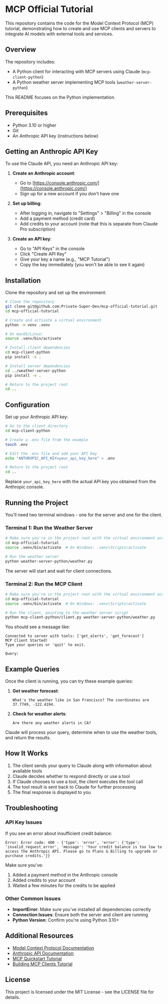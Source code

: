 # MCP Official Tutorial

This repository contains the code for the Model Context Protocol (MCP) tutorial, demonstrating how to create and use MCP clients and servers to integrate AI models with external tools and services.

## Overview

The repository includes:
- A Python client for interacting with MCP servers using Claude (`mcp-client-python`)
- A Python weather server implementing MCP tools (`weather-server-python`)

This README focuses on the Python implementation.

## Prerequisites

- Python 3.10 or higher
- Git
- An Anthropic API key (instructions below)

## Getting an Anthropic API Key

To use the Claude API, you need an Anthropic API key:

1. **Create an Anthropic account**:
   - Go to [https://console.anthropic.com/](https://console.anthropic.com/)
   - Sign up for a new account if you don't have one

2. **Set up billing**:
   - After logging in, navigate to "Settings" > "Billing" in the console
   - Add a payment method (credit card)
   - Add credits to your account (note that this is separate from Claude Pro subscription)

3. **Create an API key**:
   - Go to "API Keys" in the console
   - Click "Create API Key"
   - Give your key a name (e.g., "MCP Tutorial")
   - Copy the key immediately (you won't be able to see it again)

## Installation

Clone the repository and set up the environment:

```bash
# Clone the repository
git clone git@github.com:Private-Super-Dev/mcp-official-tutorial.git
cd mcp-official-tutorial

# Create and activate a virtual environment
python -m venv .venv

# On macOS/Linux:
source .venv/bin/activate

# Install client dependencies
cd mcp-client-python
pip install -e .

# Install server dependencies
cd ../weather-server-python
pip install -e .

# Return to the project root
cd ..
```

## Configuration

Set up your Anthropic API key:

```bash
# Go to the client directory
cd mcp-client-python

# Create a .env file from the example
touch .env

# Edit the .env file and add your API key
echo "ANTHROPIC_API_KEY=your_api_key_here" > .env

# Return to the project root
cd ..
```

Replace `your_api_key_here` with the actual API key you obtained from the Anthropic console.

## Running the Project

You'll need two terminal windows - one for the server and one for the client.

### Terminal 1: Run the Weather Server

```bash
# Make sure you're in the project root with the virtual environment activated
cd mcp-official-tutorial
source .venv/bin/activate  # On Windows: .venv\Scripts\activate

# Run the weather server
python weather-server-python/weather.py
```

The server will start and wait for client connections.

### Terminal 2: Run the MCP Client

```bash
# Make sure you're in the project root with the virtual environment activated
cd mcp-official-tutorial
source .venv/bin/activate  # On Windows: .venv\Scripts\activate

# Run the client, pointing to the weather server script
python mcp-client-python/client.py weather-server-python/weather.py
```

You should see a message like:

```
Connected to server with tools: ['get_alerts', 'get_forecast']
MCP Client Started!
Type your queries or 'quit' to exit.

Query: 
```

## Example Queries

Once the client is running, you can try these example queries:

1. **Get weather forecast**:
   ```
   What's the weather like in San Francisco? The coordinates are 37.7749, -122.4194.
   ```

2. **Check for weather alerts**:
   ```
   Are there any weather alerts in CA?
   ```

Claude will process your query, determine when to use the weather tools, and return the results.

## How It Works

1. The client sends your query to Claude along with information about available tools
2. Claude decides whether to respond directly or use a tool
3. If Claude chooses to use a tool, the client executes the tool call
4. The tool result is sent back to Claude for further processing
5. The final response is displayed to you

## Troubleshooting

### API Key Issues

If you see an error about insufficient credit balance:
```
Error: Error code: 400 - {'type': 'error', 'error': {'type': 'invalid_request_error', 'message': 'Your credit balance is too low to access the Anthropic API. Please go to Plans & Billing to upgrade or purchase credits.'}}
```

Make sure you've:
1. Added a payment method in the Anthropic console
2. Added credits to your account
3. Waited a few minutes for the credits to be applied

### Other Common Issues

- **ImportError**: Make sure you've installed all dependencies correctly
- **Connection Issues**: Ensure both the server and client are running
- **Python Version**: Confirm you're using Python 3.10+

## Additional Resources

- [Model Context Protocol Documentation](https://modelcontextprotocol.io/)
- [Anthropic API Documentation](https://docs.anthropic.com/)
- [MCP Quickstart Tutorial](https://modelcontextprotocol.io/quickstart)
- [Building MCP Clients Tutorial](https://modelcontextprotocol.io/tutorials/building-a-client)

## License

This project is licensed under the MIT License - see the LICENSE file for details.